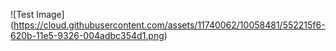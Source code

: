 
![Test Image] (https://cloud.githubusercontent.com/assets/11740062/10058481/552215f6-620b-11e5-9326-004adbc354d1.png)
